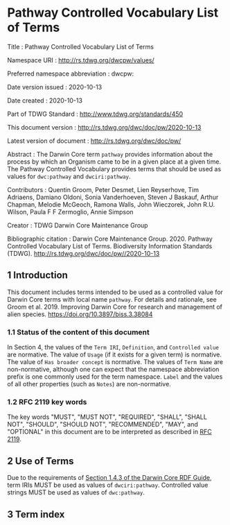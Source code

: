 # Pathway Controlled Vocabulary List of Terms

Title
: Pathway Controlled Vocabulary List of Terms

Namespace URI
: <http://rs.tdwg.org/dwcpw/values/>

Preferred namespace abbreviation
: dwcpw:

Date version issued
: 2020-10-13

Date created
: 2020-10-13

Part of TDWG Standard
: <http://www.tdwg.org/standards/450>

This document version
: <http://rs.tdwg.org/dwc/doc/pw/2020-10-13>

Latest version of document
: <http://rs.tdwg.org/dwc/doc/pw/>

Abstract
: The Darwin Core term `pathway` provides information about the process by which an Organism came to be in a given place at a given time. The Pathway Controlled Vocabulary provides terms that should be used as values for `dwc:pathway` and `dwciri:pathway`. 

Contributors
: Quentin Groom, Peter Desmet, Lien Reyserhove, Tim Adriaens, Damiano Oldoni, Sonia Vanderhoeven, Steven J Baskauf, Arthur Chapman, Melodie McGeoch, Ramona Walls, John Wieczorek, John R.U. Wilson, Paula F F Zermoglio, Annie Simpson

Creator
: TDWG Darwin Core Maintenance Group

Bibliographic citation
: Darwin Core Maintenance Group. 2020. Pathway Controlled Vocabulary List of Terms. Biodiversity Information Standards (TDWG). <http://rs.tdwg.org/dwc/doc/pw//2020-10-13>


## 1 Introduction

This document includes terms intended to be used as a controlled value for Darwin Core terms with local name `pathway`. For details and rationale, see Groom et al. 2019. Improving Darwin Core for research and management of alien species. <https://doi.org/10.3897/biss.3.38084>

### 1.1 Status of the content of this document

In Section 4, the values of the `Term IRI`, `Definition`, and `Controlled value` are normative. The value of `Usage` (if it exists for a given term) is normative.  The value of `Has broader concept` is normative. The values of `Term Name` are non-normative, although one can expect that the namespace abbreviation prefix is one commonly used for the term namespace.  `Label` and the values of all other properties (such as `Notes`) are non-normative.

### 1.2 RFC 2119 key words
The key words "MUST", "MUST NOT", "REQUIRED", "SHALL", "SHALL NOT", "SHOULD", "SHOULD NOT", "RECOMMENDED", "MAY", and "OPTIONAL" in this document are to be interpreted as described in [RFC 2119](https://tools.ietf.org/html/rfc2119).

## 2 Use of Terms

Due to the requirements of [Section 1.4.3 of the Darwin Core RDF Guide](https://dwc.tdwg.org/rdf/#143-use-of-darwin-core-terms-in-rdf-normative), term IRIs MUST be used as values of `dwciri:pathway`. Controlled value strings MUST be used as values of `dwc:pathway`.

## 3 Term index
